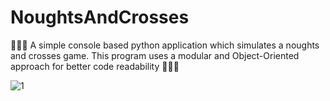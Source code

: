 # NoughtsAndCrosses
🔅🔅🔅 A simple console based python application which simulates a noughts and crosses game. This program uses a modular and Object-Oriented approach for better code readability 🔅🔅🔅


![1](https://user-images.githubusercontent.com/39672050/179054430-b880ce6d-036d-4972-bd17-5174dca5a293.png)

  

  



